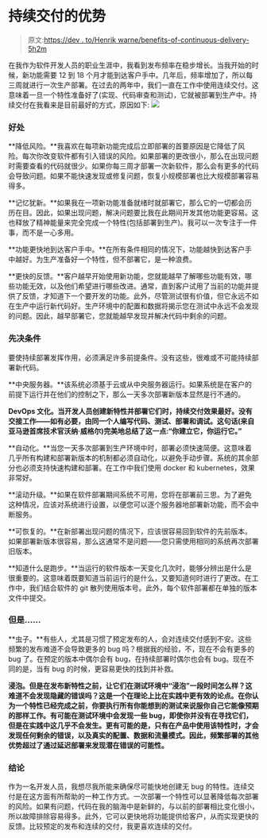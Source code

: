 # 持续交付的优势

> 原文:[https://dev . to/Henrik warne/benefits-of-continuous-delivery-5h2m](https://dev.to/henrikwarne/benefits-of-continuous-delivery-5h2m)

在我作为软件开发人员的职业生涯中，我看到发布频率在稳步增长。当我开始的时候，新功能需要 12 到 18 个月才能到达客户手中。几年后，频率增加了，所以每三周就进行一次生产部署。在过去的两年中，我们一直在工作中使用连续交付。这意味着一旦一个特性准备好了(实现、代码审查和测试)，它就被部署到生产中。持续交付在我看来是目前最好的方式，原因如下: [![](../Images/b3dbd54c58914cfa85b856ea07d154a9.png)](https://henrikwarne1.files.wordpress.com/2017/11/dscf7127-e1511090544736.jpg)

### [](#benefits)好处

**降低风险。**我喜欢在每项新功能完成后立即部署的首要原因是它降低了风险。每次你改变软件都有引入错误的风险。如果部署的更改很小，那么在出现问题时需要查看的代码就很少。如果你每三周才部署一次新软件，那么会有更多的代码会导致问题。如果不能快速发现或修复问题，恢复小规模部署也比大规模部署容易得多。

**记忆犹新。**如果我在一项新功能准备就绪时就部署它，那么它的一切都会历历在目。因此，如果出现问题，解决问题要比我在此期间开发其他功能更容易。这也释放了精神能量来完全完成一个特性(包括部署到生产)。我可以一次专注于一件事，而不是一心多用。

**功能更快地到达客户手中。**在所有条件相同的情况下，功能越快到达客户手中越好。为生产准备好一个特性，但不部署它，是一种浪费。

**更快的反馈。**客户越早开始使用新功能，您就能越早了解哪些功能有效，哪些功能无效，以及他们希望进行哪些改进。通常，直到客户试用了当前的功能并提供了反馈，才知道下一个要开发的功能。此外，尽管测试很有价值，但它永远不如在生产中运行新代码好。生产环境中的配置和数据将揭示您在测试中永远不会发现的问题。因此，越早部署它，您就能越早发现并解决代码中剩余的问题。

### [](#prerequisites)先决条件

要使持续部署发挥作用，必须满足许多前提条件。没有这些，很难或不可能持续部署新代码。

**中央服务器。**该系统必须基于云或从中央服务器运行。如果系统是在客户的前提下运行并在他们的控制之下，那么一天多次部署新版本显然是行不通的。

**DevOps 文化。当开发人员创建新特性并部署它们时，持续交付效果最好。没有交接工作——如有必要，由同一个人编写代码、测试、部署和调试。这句话(来自亚马逊首席技术官沃纳·威格尔)完美地总结了这一点:“你建立它，你运行它。”**

**自动化。**当您一天多次部署到生产环境中时，部署必须快速简便。这意味着几乎所有构建和部署新版本的机制都必须自动化，以避免手动步骤。系统的其余部分也必须支持快速构建和部署。在工作中我们使用 docker 和 kubernetes，效果非常好。

**滚动升级。**如果在软件部署期间系统不可用，您将在部署前三思。为了避免这种情况，应该对系统进行设置，以便您可以逐个服务器地部署新功能，而不会中断服务。

**可恢复的。**在新部署出现问题的情况下，应该很容易回到软件的先前版本。如果部署新版本很容易，那么这通常不是问题——您只需使用相同的系统再次部署旧版本。

**知道什么是跑步。**当运行的软件版本一天变化几次时，能够分辨出是什么是很重要的。这意味着既要知道当前运行的是什么，又要知道何时进行了更改。在工作中，我们结合软件的 git 散列使用版本号。此外，每个软件部署都在单独的版本文件中提交。

### [](#but)但是……

**虫子。**有些人，尤其是习惯了预定发布的人，会对连续交付感到不安。这些频繁的发布难道不会导致更多的 bug 吗？根据我的经验，不，现在不会有更多的 bug 了。在预定的版本中偶尔会有 bug，在持续部署时偶尔也会有 bug。现在不同的是，当有 bug 的时候，更容易更快的找到并补救。

**浸泡。但是在发布新特性之前，让它们在测试环境中“浸泡”一段时间怎么样？这难道不会发现隐藏的错误吗？这是一个在理论上比在实践中更有效的论点。在你认为一个特性已经完成之前，你要执行所有你能想到的测试来说服你自己它能像预期的那样工作。有可能在测试环境中会发现一些 bug，即使你并没有在寻找它们，但是在实践中这几乎不会发生。更有可能的是，只有在产品中使用该特性时，才会发现任何剩余的错误，以及真实的配置、数据和流量模式。因此，频繁部署的其他优势超过了通过延迟部署来发现潜在错误的可能性。**

### [](#conclusion)结论

作为一名开发人员，我想尽我所能来确保尽可能快地创建无 bug 的特性。连续交付是在这方面有所帮助的一种工作方式。一次部署一个特性可以显著降低每次部署的风险。如果有问题，代码在我的脑海中是新鲜的，与以前的部署相比变化很小，所以故障排除容易得多。此外，它可以更快地将功能提供给客户，从而实现更快的反馈。比较预定的发布和连续的交付，我更喜欢连续的交付。